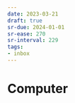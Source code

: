 ```yaml
---
date: 2023-03-21
draft: true
sr-due: 2024-01-01
sr-ease: 270
sr-interval: 229
tags:
- inbox
---
```


# Computer
